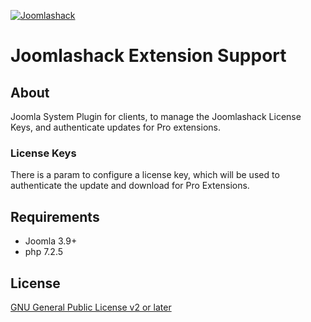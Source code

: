 [![Joomlashack](https://www.joomlashack.com/images/logo_circle_small.png)](https://www.joomlashack.com)

Joomlashack Extension Support
=============================

## About

Joomla System Plugin for clients, to manage the Joomlashack License Keys,
and authenticate updates for Pro extensions.

### License Keys
There is a param to configure a license key, which will be used to authenticate the update and download
for Pro Extensions.

## Requirements

* Joomla 3.9+
* php 7.2.5

## License

[GNU General Public License v2 or later](https://www.gnu.org/copyleft/gpl.html)
